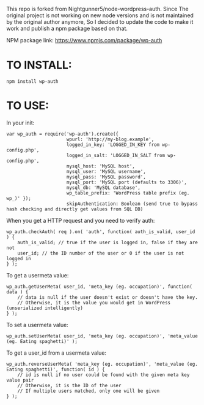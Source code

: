 This repo is forked from Nightgunner5/node-wordpress-auth. Since The original project is not working on new node versions and is not maintained by the original author anymore, So I decided to update the code to make it work and publish a npm package based on that.

NPM package link: https://www.npmjs.com/package/wp-auth

TO INSTALL:
===========
    npm install wp-auth

TO USE:
=======
In your init:

    var wp_auth = require('wp-auth').create({
                          wpurl: 'http://my-blog.example',
                          logged_in_key: 'LOGGED_IN_KEY from wp-config.php',
                          logged_in_salt: 'LOGGED_IN_SALT from wp-config.php',
                          mysql_host: 'MySQL host',
                          mysql_user: 'MySQL username',
                          mysql_pass: 'MySQL password',
			              mysql_port: 'MySQL port (defaults to 3306)',
                          mysql_db: 'MySQL database',
                          wp_table_prefix: 'WordPress table prefix (eg. wp_)' });
                          skipAuthentication: Boolean (send true to bypass hash checking and directly get values from SQL DB)

When you get a HTTP request and you need to verify auth:

    wp_auth.checkAuth( req ).on( 'auth', function( auth_is_valid, user_id ) {
        auth_is_valid; // true if the user is logged in, false if they are not
        user_id; // the ID number of the user or 0 if the user is not logged in
    } );

To get a usermeta value:

    wp_auth.getUserMeta( user_id, 'meta_key (eg. occupation)', function( data ) {
        // data is null if the user doesn't exist or doesn't have the key.
        // Otherwise, it is the value you would get in WordPress (unserialized intelligently)
    } );

To set a usermeta value:

    wp_auth.setUserMeta( user_id, 'meta_key (eg. occupation)', 'meta_value (eg. Eating spaghetti)' );

To get a user_id from a usermeta value:

    wp_auth.reverseUserMeta( 'meta_key (eg. occupation)', 'meta_value (eg. Eating spaghetti)', function( id ) {
        // id is null if no user could be found with the given meta key value pair
        // Otherwise, it is the ID of the user
        // If multiple users matched, only one will be given
    } );
